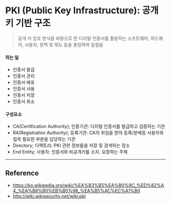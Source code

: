 # PKI (Public Key Infrastructure): 공개 키 기반 구조

> 공개 키 암호 방식을 바탕으로 한 디지털 인증서를 활용하는 소프트웨어, 하드웨어, 사용자, 정책 및 제도 등을 총칭하여 일컬음

#### 하는 일
- 인증서 발급
- 인증서 관리
- 인증서 배포
- 인증서 사용
- 인증서 저장
- 인증서 취소

#### 구성요소
- CA(Certification Authority); 인증기관: 디지털 인증서를 발급하고 검증하는 기관
- RA(Registration Authority); 등록기관: CA의 위임을 받아 등록/분배등 사용자와 접촉 필요한 부분을 담당하는 기관
- Directory; 디렉토리: PKI 관련 정보들을 저장 및 검색하는 장소
- End Entity; 사용자: 인증서와 비공개키를 소지. 요청하는 주체

---
## Reference
- https://ko.wikipedia.org/wiki/%EA%B3%B5%EA%B0%9C_%ED%82%A4_%EA%B8%B0%EB%B0%98_%EA%B5%AC%EC%A1%B0
- http://wiki.wikisecurity.net/wiki:pki